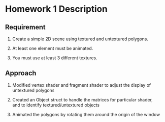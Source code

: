 # Homework 1 Description

## Requirement

1. Create a simple 2D scene using textured and untextured polygons.

2. At least one element must be animated.

3. You must use at least 3 different textures.

## Approach

1. Modified vertex shader and fragment shader to adjust the display of untextured polygons

2. Created an Object struct to handle the matrices for particular shader, and to identify textured/untextured objects

3. Animated the polygons by rotating them around the origin of the window 
